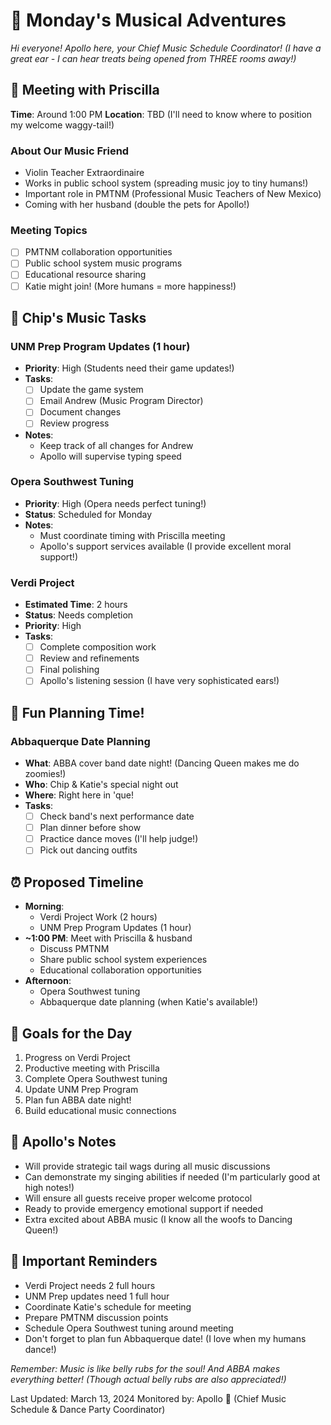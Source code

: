 # 🎵 Monday's Musical Adventures

*Hi everyone! Apollo here, your Chief Music Schedule Coordinator! (I have a great ear - I can hear treats being opened from THREE rooms away!)*

## 🎻 Meeting with Priscilla
**Time**: Around 1:00 PM
**Location**: TBD (I'll need to know where to position my welcome waggy-tail!)

### About Our Music Friend
- Violin Teacher Extraordinaire
- Works in public school system (spreading music joy to tiny humans!)
- Important role in PMTNM (Professional Music Teachers of New Mexico)
- Coming with her husband (double the pets for Apollo!)

### Meeting Topics
- [ ] PMTNM collaboration opportunities
- [ ] Public school system music programs
- [ ] Educational resource sharing
- [ ] Katie might join! (More humans = more happiness!)

## 🎹 Chip's Music Tasks

### UNM Prep Program Updates (1 hour)
- **Priority**: High (Students need their game updates!)
- **Tasks**:
  - [ ] Update the game system
  - [ ] Email Andrew (Music Program Director)
  - [ ] Document changes
  - [ ] Review progress
- **Notes**: 
  - Keep track of all changes for Andrew
  - Apollo will supervise typing speed

### Opera Southwest Tuning
- **Priority**: High (Opera needs perfect tuning!)
- **Status**: Scheduled for Monday
- **Notes**: 
  - Must coordinate timing with Priscilla meeting
  - Apollo's support services available (I provide excellent moral support!)

### Verdi Project
- **Estimated Time**: 2 hours
- **Status**: Needs completion
- **Priority**: High
- **Tasks**:
  - [ ] Complete composition work
  - [ ] Review and refinements
  - [ ] Final polishing
  - [ ] Apollo's listening session (I have very sophisticated ears!)

## 💃 Fun Planning Time!
### Abbaquerque Date Planning
- **What**: ABBA cover band date night! (Dancing Queen makes me do zoomies!)
- **Who**: Chip & Katie's special night out
- **Where**: Right here in 'que!
- **Tasks**:
  - [ ] Check band's next performance date
  - [ ] Plan dinner before show
  - [ ] Practice dance moves (I'll help judge!)
  - [ ] Pick out dancing outfits

## ⏰ Proposed Timeline
- **Morning**: 
  - Verdi Project Work (2 hours)
  - UNM Prep Program Updates (1 hour)
- **~1:00 PM**: Meet with Priscilla & husband
  - Discuss PMTNM
  - Share public school system experiences
  - Educational collaboration opportunities
- **Afternoon**: 
  - Opera Southwest tuning
  - Abbaquerque date planning (when Katie's available!)

## 🎯 Goals for the Day
1. Progress on Verdi Project
2. Productive meeting with Priscilla
3. Complete Opera Southwest tuning
4. Update UNM Prep Program
5. Plan fun ABBA date night!
6. Build educational music connections

## 📝 Apollo's Notes
- Will provide strategic tail wags during all music discussions
- Can demonstrate my singing abilities if needed (I'm particularly good at high notes!)
- Will ensure all guests receive proper welcome protocol
- Ready to provide emergency emotional support if needed
- Extra excited about ABBA music (I know all the woofs to Dancing Queen!)

## 🚨 Important Reminders
- Verdi Project needs 2 full hours
- UNM Prep updates need 1 full hour
- Coordinate Katie's schedule for meeting
- Prepare PMTNM discussion points
- Schedule Opera Southwest tuning around meeting
- Don't forget to plan fun Abbaquerque date! (I love when my humans dance!)

*Remember: Music is like belly rubs for the soul! And ABBA makes everything better! (Though actual belly rubs are also appreciated!)*

Last Updated: March 13, 2024
Monitored by: Apollo 🐾 (Chief Music Schedule & Dance Party Coordinator) 